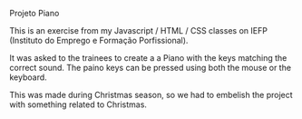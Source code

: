 Projeto Piano

This is an exercise from my Javascript / HTML / CSS classes on IEFP (Instituto do Emprego e Formação Porfissional).

It was asked to the trainees to create a a Piano with the keys matching the correct sound. The paino keys can be pressed using both the mouse or the keyboard.

This was made during Christmas season, so we had to embelish the project with something related to Christmas.

